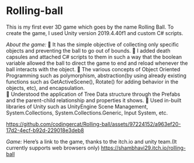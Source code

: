 # Rolling-ball
This is my first ever 3D game which goes by the name Rolling Ball. To create the game, I used Unity version 2019.4.40f1 and custom C# scripts.

*About the game:*
🚩 It has the simple objective of collecting only specific objects and preventing the ball to go out of bounds.
🚩 I added death capsules and attached C# scripts to them in such a way that the boolean variable allowed the ball to direct the game to end and reload whenever the ball interacts with the object.
🚩 The various concepts of Object Oriented Programming such as polymorphism, abstraction(by using already existing functions such as GetActiveScene(), Rotate() for adding behavior in the objects, etc), and encapsulation.  
🚩 Understood the application of Tree Data structure through the Prefabs and the parent-child relationship and properties it shows.
🚩 Used in-built libraries of Unity such as UnityEngine Scene Management, System.Collections, System.Collections.Generic, Input System, etc.

https://github.com/codingercat/Rolling-ball/assets/97224152/a963ef20-17d2-4ecf-b92d-229018e3deb8


*Game:*
Here’s a link to the game, thanks to the itch.io and unity team.(It currently supports web browsers only)
https://shambhavi29.itch.io/rolling-ball

